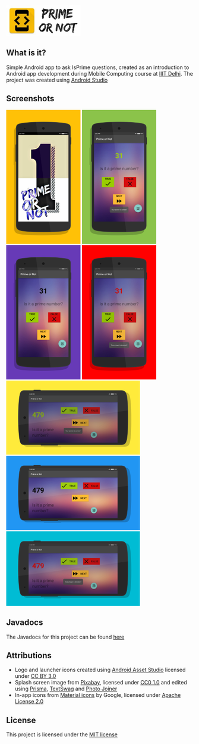 <img src="https://github.com/divayprakash/isprime/blob/master/logo.png" length="476" width="200">  

## What is it?

Simple Android app to ask IsPrime questions, created as an introduction to Android app development during Mobile Computing course at [IIIT Delhi](http://iiitd.ac.in/). The project was created using [Android Studio](https://developer.android.com/studio/index.html)

## Screenshots

<img src="https://github.com/divayprakash/isprime/blob/master/screenshots/splashFramed.png" width="200" length="360">
<img src="https://github.com/divayprakash/isprime/blob/master/screenshots/portraitCorrectFramed.png" width="200" length="360">
<img src="https://github.com/divayprakash/isprime/blob/master/screenshots/portraitQuestionFramed.png" width="200" length="360">
<img src="https://github.com/divayprakash/isprime/blob/master/screenshots/portraitIncorrectFramed.png" width="200" length="360">
<img src="https://github.com/divayprakash/isprime/blob/master/screenshots/landscapeCorrectFramed.png" width="360" length="200">
<img src="https://github.com/divayprakash/isprime/blob/master/screenshots/landscapeQuestionFramed.png" width="360" length="200">
<img src="https://github.com/divayprakash/isprime/blob/master/screenshots/landscapeIncorrectFramed.png" width="360" length="200">

## Javadocs

The Javadocs for this project can be found [here](https://divayprakash.github.io/isprime-javadocs/)

## Attributions

* Logo and launcher icons created using [Android Asset Studio](https://romannurik.github.io/AndroidAssetStudio/icons-launcher.html) licensed under [CC BY 3.0](https://creativecommons.org/licenses/by/3.0/)
* Splash screen image from [Pixabay](https://pixabay.com/en/numbers-one-1-drop-shadow-1487222/), licensed under [CC0 1.0](https://creativecommons.org/publicdomain/zero/1.0/deed.en) and edited using [Prisma](http://prisma-ai.com/), [TextSwag](https://play.google.com/store/apps/details?id=com.word.swag.text&hl=en) and [Photo Joiner](http://www.photojoiner.net/collage-maker/editor)
* In-app icons from [Material icons](https://design.google.com/icons/) by Google, licensed under [Apache License 2.0](http://www.apache.org/licenses/LICENSE-2.0)

## License

This project is licensed under the [MIT license](https://github.com/divayprakash/isprime/blob/master/LICENSE)
